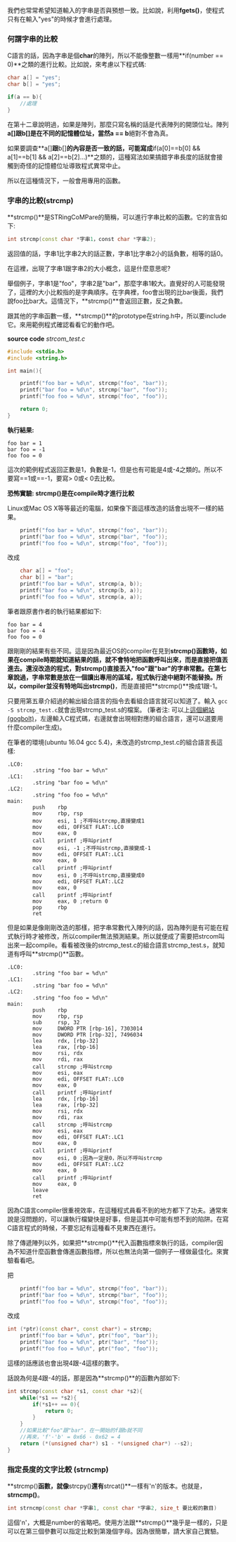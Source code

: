 我們也常常希望知道輸入的字串是否與預想一致。比如說，利用**fgets()**，使程式只有在輸入"yes"的時候才會進行處理。

### 何謂字串的比較

C語言的話，因為字串是個**char**的陣列，所以不能像整數一樣用**if(number == 0)**之類的進行比較。比如說，來考慮以下程式碼:

```cpp
char a[] = "yes";
char b[] = "yes";

if(a == b){
	//處理
}
```
在第十二章說明過，如果是陣列，那麼只寫名稱的話是代表陣列的開頭位址。陣列**a[]**跟**b[]**是在不同的記憶體位址，當然**a == b**絕對不會為真。

如果要調查**a[]**跟**b[]**的內容是否一致的話，可能寫成**if(a[0]==b[0] && a[1]==b[1] && a[2]==b[2]...)**之類的，這種寫法如果搞錯字串長度的話就會接觸到奇怪的記憶體位址導致程式異常中止。

所以在這種情況下，一般會用專用的函數。

### 字串的比較(strcmp)

**strcmp()**是STRingCoMPare的簡稱，可以進行字串比較的函數。它的宣告如下:

```cpp
int strcmp(const char *字串1，const char *字串2);
```
返回值的話，字串1比字串2大的話正數，字串1比字串2小的話負數，相等的話0。

在這裡，出現了字串1跟字串2的大小概念，這是什麼意思呢?

舉個例子，字串1是"foo"，字串2是"bar"，那麼字串1較大。直覺好的人可能發現了，這裡的大小比較指的是字典順序。在字典裡，foo會出現的比bar後面，我們說foo比bar大。這情況下，**strcmp()**會返回正數，反之負數。

跟其他的字串函數一樣，**strcmp()**的prototype在string.h中，所以要include它。來用範例程式確認看看它的動作吧。

**source code**
*strcom_test.c*
```cpp
#include <stdio.h>
#include <string.h>

int main(){

	printf("foo bar = %d\n", strcmp("foo", "bar"));
	printf("bar foo = %d\n", strcmp("bar", "foo"));
	printf("foo foo = %d\n", strcmp("foo", "foo"));

	return 0;
}
```
**執行結果:**
```
foo bar = 1
bar foo = -1
foo foo = 0
```
這次的範例程式返回正數是1，負數是-1，但是也有可能是4或-4之類的。所以不要寫\==1或==-1，要寫> 0或&lt; 0去比較。

**恐怖實驗: strcmp()是在compile時才進行比較**

Linux或Mac OS X等等最近的電腦，如果像下面這樣改造的話會出現不一樣的結果。

```cpp
	printf("foo bar = %d\n", strcmp("foo", "bar"));
	printf("bar foo = %d\n", strcmp("bar", "foo"));
	printf("foo foo = %d\n", strcmp("foo", "foo"));

```
改成
```cpp
	char a[] = "foo";
    char b[] = "bar";
	printf("foo bar = %d\n", strcmp(a, b));
	printf("bar foo = %d\n", strcmp(b, a));
	printf("foo foo = %d\n", strcmp(a, a));
```
筆者跟原書作者的執行結果都如下:

```
foo bar = 4
bar foo = -4
foo foo = 0
```
跟剛剛的結果有些不同。這是因為最近OS的compiler在見到**strcmp()**函數時，如果在compile時期就知道結果的話，就不會特地把函數呼叫出來，而是直接把值丟進去。還沒改造的程式，對**strcmp()**直接丟入"foo"跟"bar"的字串常數。在第七章說過，字串常數是放在一個讀出專用的區域，程式執行途中絕對不能替換。所以，compiler並沒有特地叫出**strcmp()**，而是直接把**strcmp()**換成1跟-1。

只要用第五章介紹過的輸出組合語言的指令去看組合語言就可以知道了。輸入
`gcc -S strcmp_test.c`就會出現strcmp_test.s的檔案。
(筆者注: 可以上[這個網站(gogbolt)](http://gcc.gogbolt.org)，左邊輸入C程式碼，右邊就會出現相對應的組合語言，還可以選要用什麼compiler生成)。

在筆者的環境(ubuntu 16.04 gcc 5.4)，未改造的strcmp_test.c的組合語言長這樣:

```x86asm
.LC0:
        .string "foo bar = %d\n"
.LC1:
        .string "bar foo = %d\n"
.LC2:
        .string "foo foo = %d\n"
main:
        push    rbp
        mov     rbp, rsp
        mov     esi, 1 ;不呼叫strcmp,直接變成1
        mov     edi, OFFSET FLAT:.LC0
        mov     eax, 0
        call    printf ;呼叫printf
        mov     esi, -1 ;不呼叫strcmp,直接變成-1
        mov     edi, OFFSET FLAT:.LC1
        mov     eax, 0
        call    printf ;呼叫printf
        mov     esi, 0 ;不呼叫strcmp,直接變成0
        mov     edi, OFFSET FLAT:.LC2
        mov     eax, 0
        call    printf ;呼叫printf
        mov     eax, 0 ;return 0
        pop     rbp
        ret
```
但是如果是像剛剛改造的那樣，把字串常數代入陣列的話，因為陣列是有可能在程式執行時才被修改，所以compiler無法預測結果。所以就便成了需要把strcom叫出來一起compile。看看被改後的strcmp_test.c的組合語言strcmp_test.s，就知道有呼叫**strcmp()**函數。

```x86asm
.LC0:
        .string "foo bar = %d\n"
.LC1:
        .string "bar foo = %d\n"
.LC2:
        .string "foo foo = %d\n"
main:
        push    rbp
        mov     rbp, rsp
        sub     rsp, 32
        mov     DWORD PTR [rbp-16], 7303014
        mov     DWORD PTR [rbp-32], 7496034
        lea     rdx, [rbp-32]
        lea     rax, [rbp-16]
        mov     rsi, rdx
        mov     rdi, rax
        call    strcmp ;呼叫strcmp
        mov     esi, eax
        mov     edi, OFFSET FLAT:.LC0
        mov     eax, 0
        call    printf ;呼叫printf
        lea     rdx, [rbp-16]
        lea     rax, [rbp-32]
        mov     rsi, rdx
        mov     rdi, rax
        call    strcmp ;呼叫strcmp
        mov     esi, eax
        mov     edi, OFFSET FLAT:.LC1
        mov     eax, 0
        call    printf ;呼叫printf
        mov     esi, 0 ;因為一定是0，所以不呼叫strcmp
        mov     edi, OFFSET FLAT:.LC2
        mov     eax, 0
        call    printf ;呼叫printf
        mov     eax, 0
        leave
        ret
```
因為C語言compiler很重視效率，在這種程式員看不到的地方都下了功夫。通常來說是沒問題的，可以讓執行檔變快是好事，但是這其中可能有想不到的陷阱。在寫C語言程式的時候，不要忘記有這種看不見東西在進行。

除了傳遞陣列以外，如果把**strcmp()**代入函數指標來執行的話，compiler因為不知道什麼函數會傳進函數指標，所以也無法向第一個例子一樣做最佳化。來實驗看看吧。

把
```cpp
	printf("foo bar = %d\n", strcmp("foo", "bar"));
	printf("bar foo = %d\n", strcmp("bar", "foo"));
	printf("foo foo = %d\n", strcmp("foo", "foo"));

```
改成
```cpp
int (*ptr)(const char*, const char*) = strcmp;
	printf("foo bar = %d\n", ptr("foo", "bar"));
	printf("bar foo = %d\n", ptr("bar", "foo"));
	printf("foo foo = %d\n", ptr("foo", "foo"));
```
這樣的話應該也會出現4跟-4這樣的數字。

話說為何是4跟-4的話，那是因為**strcmp()**的函數內部如下:

```cpp
int strcmp(const char *s1, const char *s2){
	while(*s1 == *s2){
    	if(*s1++ == 0){
        	return 0;
        }
    }
    //如果比較"foo"跟"bar"，在一開始的f跟b就不同
    //再來，'f'-'b' = 0x66 - 0x62 = 4
    return (*(unsigned char*) s1 - *(unsigned char*) --s2);
}
```

### 指定長度的文字比較 (strncmp)

**strcmp()**函數，就像**strcpy()**還有**strcat()**一樣有'n'的版本。也就是，**strncmp()**。

```cpp
int strncmp(const char *字串1, const char *字串2, size_t 要比較的數目)
```
這個'n'，大概是number的省略吧。使用方法跟**strcmp()**幾乎是一樣的，只是可以在第三個參數可以指定比較到第幾個字母。因為很簡單，請大家自己實驗。